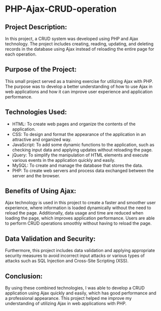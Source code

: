 # PHP-Ajax-CRUD-operation

## Project Description:
In this project, a CRUD system was developed using PHP and Ajax technology. The project includes creating, reading, updating, and deleting records in the database using Ajax instead of reloading the entire page for each operation.

## Purpose of the Project:
This small project served as a training exercise for utilizing Ajax with PHP. The purpose was to develop a better understanding of how to use Ajax in web applications and how it can improve user experience and application performance.

## Technologies Used:

* HTML: To create web pages and organize the contents of the application.
* CSS: To design and format the appearance of the application in an attractive and organized way.
* JavaScript: To add some dynamic functions to the application, such as checking input data and applying updates without reloading the page.
* jQuery: To simplify the manipulation of HTML elements and execute various events in the application quickly and easily.
* MySQL: To create and manage the database that stores the data.
* PHP: To create web servers and process data exchanged between the server and the browser.
## Benefits of Using Ajax:
Ajax technology is used in this project to create a faster and smoother user experience, where information is loaded dynamically without the need to reload the page. Additionally, data usage and time are reduced when loading the page, which improves application performance. Users are able to perform CRUD operations smoothly without having to reload the page.

## Data Validation and Security:
Furthermore, this project includes data validation and applying appropriate security measures to avoid incorrect input attacks or various types of attacks such as SQL Injection and Cross-Site Scripting (XSS).

## Conclusion:
By using these combined technologies, I was able to develop a CRUD application using Ajax quickly and easily, which has good performance and a professional appearance. This project helped me improve my understanding of utilizing Ajax in web applications with PHP.
